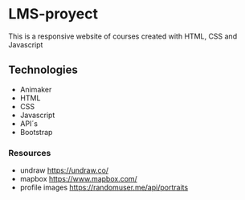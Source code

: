 # LMS-proyect
This is a responsive website of courses created with HTML, CSS and Javascript

## Technologies 
- Animaker 
- HTML
- CSS
- Javascript
- API´s
- Bootstrap

### Resources

- undraw https://undraw.co/
- mapbox https://www.mapbox.com/
- profile images https://randomuser.me/api/portraits
